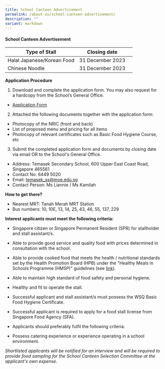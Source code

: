 ```yaml
---
title: School Canteen Advertisement
permalink: /about-us/school-canteen-advertisement/
description: ""
variant: markdown
---
```

#### School Canteen Advertisement


| Type of Stall | Closing date | <br>
| -------- | -------- |-------|
| Halal Japanese/Korean Food | 31 December 2023 |
|Chinese Noodle | 31 December 2023 |


**Application Procedure**

1. Download and complete the application form. You may also request for a hardcopy from the School’s General Office.
* [Application Form](/files/application%20form%20for%20new%20stall%20vendors.pdf)

2. Attached the following documents together with the application form:
* Photocopy of the NRIC (front and back)
* List of proposed menu and pricing for all items
* Photocopy of relevant certificates such as Basic Food Hygiene Course, etc

3. Submit the completed application form and documents by closing date via email OR to the School's General Office.

* Address: Temasek Secondary School, 600 Upper East Coast Road, Singapore 465561
* Contact No: 6449 5020
* Email: temasek_ss@moe.edu.sg
* Contact Person: Ms Liannie / Ms Kamilah

**How to get there?**
* Nearest MRT: Tanah Merah MRT Station 
* Bus numbers: 10, 10E, 13, 14, 25, 43, 46, 55, 137, 229

**Interest applicants must meet the following criteria:**
* Singapore citizen or Singapore Permanent Resident (SPR) for stallholder and stall assistant/s.
* Able to provide good service and quality food with prices determined in consultation with the school.
* Able to provide cooked food that meets the health / nutritional standards set by the Health Promotion Board (HPB) under the "Healthy Meals in Schools Programme (HMSP)" guidelines (see [link](https://www.hpb.gov.sg/schools/school-programmes/healthy-meals-in-schools-programme)).
* Able to maintain high standard of food safety and personal hygiene.
* Healthy and fit to operate the stall.
* Successful applicant and stall assistant/s must possess the WSQ Basic Food Hygiene Certificate.
* Successful applicant is required to apply for a food stall license from Singapore Food Agency (SFA). 


* Applicants should preferably fulfil the following criteria:
* Possess catering experience or experience operating in a school environment.


*Shortlisted applicants will be notified for an interview and will be required to provide food sampling for the School Canteen Selection Committee at the applicant's own expense.*